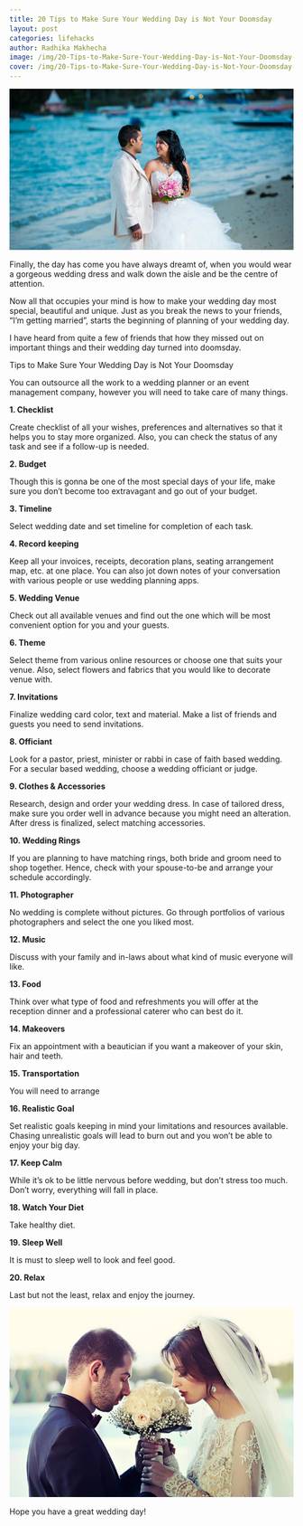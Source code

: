 ```yaml
---
title: 20 Tips to Make Sure Your Wedding Day is Not Your Doomsday
layout: post
categories: lifehacks
author: Radhika Makhecha
image: /img/20-Tips-to-Make-Sure-Your-Wedding-Day-is-Not-Your-Doomsday-2.jpg
cover: /img/20-Tips-to-Make-Sure-Your-Wedding-Day-is-Not-Your-Doomsday-3.jpg
---
```


![Existential - 20 Tips to Make Sure Your Wedding Day is Not Your Doomsday](/img/20-Tips-to-Make-Sure-Your-Wedding-Day-is-Not-Your-Doomsday.jpg)

Finally, the day has come you have always dreamt of, when you would wear a gorgeous wedding dress and walk down the aisle and be the centre of attention.

Now all that occupies your mind is how to make your wedding day most special, beautiful and unique. Just as you break the news to your friends, “I’m getting married”, starts the beginning of planning of your wedding day.

I have heard from quite a few of friends that how they missed out on important things and their wedding day turned into doomsday. 

Tips to Make Sure Your Wedding Day is Not Your Doomsday

You can outsource all the work to a wedding planner or an event management company, however you will need to take care of many things.

**1. Checklist**

Create checklist of all your wishes, preferences and alternatives so that it helps you to stay more organized. Also, you can check the status of any task and see if a follow-up is needed.

**2. Budget**

Though this is gonna be one of the most special days of your life, make sure you don’t become too extravagant and go out of your budget. 

**3. Timeline**

Select wedding date and set timeline for completion of each task.

**4. Record keeping**

Keep all your invoices, receipts, decoration plans, seating arrangement map, etc. at one place. You can also jot down notes of your conversation with various people or use wedding planning apps.

**5. Wedding Venue**

Check out all available venues and find out the one which will be most convenient option for you and your guests.

**6. Theme**

Select theme from various online resources or choose one that suits your venue. Also, select flowers and fabrics that you would like to decorate venue with.

**7. Invitations**

Finalize wedding card color, text and material. Make a list of friends and guests you need to send invitations. 

**8. Officiant**

Look for a pastor, priest, minister or rabbi in case of faith based wedding. For a secular based wedding, choose a wedding officiant or judge.

**9. Clothes & Accessories**

Research, design and order your wedding dress. In case of tailored dress, make sure you order well in advance because you might need an alteration. After dress is finalized, select matching accessories.

**10. Wedding Rings**

If you are planning to have matching rings, both bride and groom need to shop together. Hence, check with your spouse-to-be and arrange your schedule accordingly.

**11. Photographer**

No wedding is complete without pictures. Go through portfolios of various photographers and select the one you liked most.

**12. Music**

Discuss with your family and in-laws about what kind of music everyone will like.

**13. Food**

Think over what type of food and refreshments you will offer at the reception dinner and a professional caterer who can best do it.

**14. Makeovers**

Fix an appointment with a beautician if you want a makeover of your skin, hair and teeth.

**15. Transportation**

You will need to arrange

**16. Realistic Goal**

Set realistic goals keeping in mind your limitations and resources available. Chasing unrealistic goals will lead to burn out and you won’t be able to enjoy your big day.

**17. Keep Calm**

While it’s ok to be little nervous before wedding, but don’t stress too much. Don’t worry, everything will fall in place.

**18. Watch Your Diet**

Take healthy diet. 

**19. Sleep Well**

It is must to sleep well to look and feel good.

**20. Relax**

Last but not the least, relax and enjoy the journey.

![Existential - 20 Tips to Make Sure Your Wedding Day is Not Your Doomsday](/img/20-Tips-to-Make-Sure-Your-Wedding-Day-is-Not-Your-Doomsday-4.jpg)

Hope you have a great wedding day!